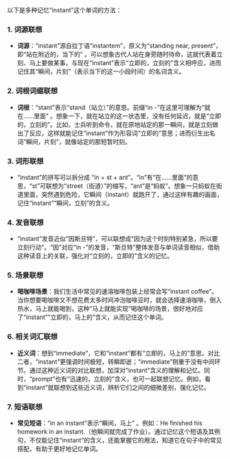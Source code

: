 以下是多种记忆“instant”这个单词的方法：

### 1. 词源联想
 - **词源**：“instant”源自拉丁语“instantem”，原义为“standing near, present”，即“站在附近的，当下的” 。可以想象古代人站在身旁随时待命，这就代表着立刻、马上要做某事，与现在“instant”表示“立即的，立刻的”含义相呼应，进而记住其“瞬间，片刻”（表示当下的这一小段时间）的名词含义。

### 2. 词根词缀联想
 - **词根**：“stant”表示“stand（站立）”的意思。前缀“in -”在这里可理解为“就在……里面” 。想象一下，就在站立的这一状态里，没有任何延迟，就是“立即的，立刻的”。比如，士兵听到命令，就在原地站定的那一瞬间，就是立刻做出了反应，这样就能记住“instant”作为形容词“立即的”意思；进而衍生出名词“瞬间，片刻”，就像站定的那短暂时刻。

### 3. 词形联想
 - “instant”的拼写可以拆分成 “in + st + ant”。“in”有“在……里面”的意思，“st”可联想为“street（街道）”的缩写，“ant”是“蚂蚁”。想象一只蚂蚁在街道里面，突然遇到危险，它瞬间（instant）就跑开了，通过这样有趣的画面，记住“instant”“瞬间，立刻”的含义。

### 4. 发音联想
 - “instant”发音近似“因斯旦特”，可以联想成“因为这个时刻特别紧急，所以要立刻行动”。“因”对应“in -”的发音，“斯旦特”整体发音与单词读音相似，借助这种读音上的关联，强化对“立刻的，立即的”含义的记忆。

### 5. 场景联想
 - **喝咖啡场景**：我们生活中常见的速溶咖啡包装上经常会写“instant coffee”。当你想要喝咖啡又不想花费太多时间冲泡咖啡豆时，就会选择速溶咖啡，倒入热水，马上就能喝到，这种“马上就能实现”喝咖啡的场景，很好地对应了“instant”“立即的，马上的”含义，从而记住这个单词。

### 6. 相关词汇联想
 - **近义词**：想到“immediate”，它和“instant”都有“立即的，马上的”意思。对比二者，“instant”更强调时间极短，转瞬即逝；“immediate”侧重于没有中间环节。通过这种近义词的对比联想，加深对“instant”含义的理解和记忆。同时，“prompt”也有“迅速的，立刻的”含义，也可一起联想记忆。例如，看到“instant”就联想到这些近义词，辨析它们之间的细微差别，强化记忆。

### 7. 短语联想
 - **常见短语**：“in an instant”表示“瞬间，马上” 。例如：He finished his homework in an instant.（他瞬间就完成了作业）。通过记忆这个短语及其例句，不仅能记住“instant”的含义，还能掌握它的用法，知道它在句子中的常见搭配，有助于更好地记忆单词。 